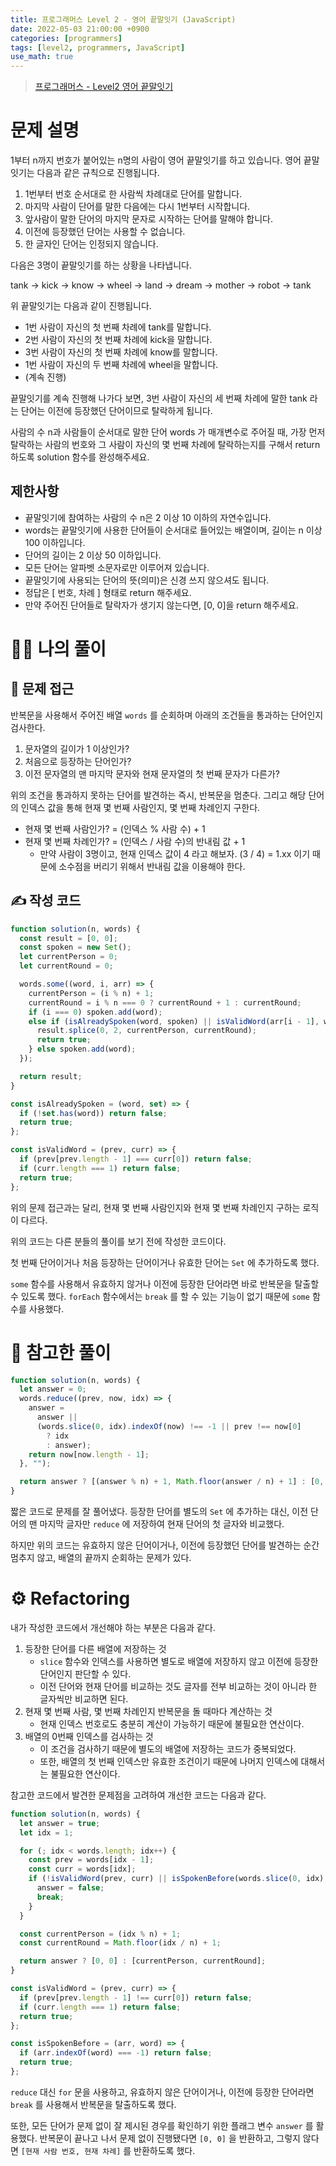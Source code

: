```yaml
---
title: 프로그래머스 Level 2 - 영어 끝말잇기 (JavaScript)
date: 2022-05-03 21:00:00 +0900
categories: [programmers]
tags: [level2, programmers, JavaScript]
use_math: true
---
```


> [프로그래머스 - Level2 영어 끝말잇기](https://programmers.co.kr/learn/course)

# 문제 설명

1부터 n까지 번호가 붙어있는 n명의 사람이 영어 끝말잇기를 하고 있습니다. 영어 끝말잇기는 다음과 같은 규칙으로 진행됩니다.

1. 1번부터 번호 순서대로 한 사람씩 차례대로 단어를 말합니다.
2. 마지막 사람이 단어를 말한 다음에는 다시 1번부터 시작합니다.
3. 앞사람이 말한 단어의 마지막 문자로 시작하는 단어를 말해야 합니다.
4. 이전에 등장했던 단어는 사용할 수 없습니다.
5. 한 글자인 단어는 인정되지 않습니다.

다음은 3명이 끝말잇기를 하는 상황을 나타냅니다.

tank → kick → know → wheel → land → dream → mother → robot → tank

위 끝말잇기는 다음과 같이 진행됩니다.

- 1번 사람이 자신의 첫 번째 차례에 tank를 말합니다.
- 2번 사람이 자신의 첫 번째 차례에 kick을 말합니다.
- 3번 사람이 자신의 첫 번째 차례에 know를 말합니다.
- 1번 사람이 자신의 두 번째 차례에 wheel을 말합니다.
- (계속 진행)

끝말잇기를 계속 진행해 나가다 보면, 3번 사람이 자신의 세 번째 차례에 말한 tank 라는 단어는 이전에 등장했던 단어이므로 탈락하게 됩니다.

사람의 수 n과 사람들이 순서대로 말한 단어 words 가 매개변수로 주어질 때, 가장 먼저 탈락하는 사람의 번호와 그 사람이 자신의 몇 번째 차례에 탈락하는지를 구해서 return 하도록 solution 함수를 완성해주세요.

## 제한사항

- 끝말잇기에 참여하는 사람의 수 n은 2 이상 10 이하의 자연수입니다.
- words는 끝말잇기에 사용한 단어들이 순서대로 들어있는 배열이며, 길이는 n 이상 100 이하입니다.
- 단어의 길이는 2 이상 50 이하입니다.
- 모든 단어는 알파벳 소문자로만 이루어져 있습니다.
- 끝말잇기에 사용되는 단어의 뜻(의미)은 신경 쓰지 않으셔도 됩니다.
- 정답은 [ 번호, 차례 ] 형태로 return 해주세요.
- 만약 주어진 단어들로 탈락자가 생기지 않는다면, [0, 0]을 return 해주세요.

# 🙋‍♂️ 나의 풀이

## 🤔 문제 접근

반복문을 사용해서 주어진 배열 `words` 를 순회하며 아래의 조건들을 통과하는 단어인지 검사한다.

1. 문자열의 길이가 1 이상인가?
2. 처음으로 등장하는 단어인가?
3. 이전 문자열의 맨 마지막 문자와 현재 문자열의 첫 번째 문자가 다른가?

위의 조건을 통과하지 못하는 단어를 발견하는 즉시, 반복문을 멈춘다. 그리고 해당 단어의 인덱스 값을 통해 현재 몇 번째 사람인지, 몇 번째 차례인지 구한다.

- 현재 몇 번째 사람인가? = (인덱스 % 사람 수) + 1
- 현재 몇 번째 차례인가? = (인덱스 / 사람 수)의 반내림 값 + 1
  - 만약 사람이 3명이고, 현재 인덱스 값이 4 라고 해보자. (3 / 4) = 1.xx 이기 때문에 소수점을 버리기 위해서 반내림 값을 이용해야 한다.

## ✍️ 작성 코드

```javascript
function solution(n, words) {
  const result = [0, 0];
  const spoken = new Set();
  let currentPerson = 0;
  let currentRound = 0;

  words.some((word, i, arr) => {
    currentPerson = (i % n) + 1;
    currentRound = i % n === 0 ? currentRound + 1 : currentRound;
    if (i === 0) spoken.add(word);
    else if (isAlreadySpoken(word, spoken) || isValidWord(arr[i - 1], word)) {
      result.splice(0, 2, currentPerson, currentRound);
      return true;
    } else spoken.add(word);
  });

  return result;
}

const isAlreadySpoken = (word, set) => {
  if (!set.has(word)) return false;
  return true;
};

const isValidWord = (prev, curr) => {
  if (prev[prev.length - 1] === curr[0]) return false;
  if (curr.length === 1) return false;
  return true;
};
```

위의 문제 접근과는 달리, 현재 몇 번째 사람인지와 현재 몇 번째 차례인지 구하는 로직이 다르다.

위의 코드는 다른 분들의 풀이를 보기 전에 작성한 코드이다.

첫 번째 단어이거나 처음 등장하는 단어이거나 유효한 단어는 `Set` 에 추가하도록 했다.

`some` 함수를 사용해서 유효하지 않거나 이전에 등장한 단어라면 바로 반복문을 탈출할 수 있도록 했다. `forEach` 함수에서는 `break` 를 할 수 있는 기능이 없기 때문에 `some` 함수를 사용했다.

# 👀 참고한 풀이

```javascript
function solution(n, words) {
  let answer = 0;
  words.reduce((prev, now, idx) => {
    answer =
      answer ||
      (words.slice(0, idx).indexOf(now) !== -1 || prev !== now[0]
        ? idx
        : answer);
    return now[now.length - 1];
  }, "");

  return answer ? [(answer % n) + 1, Math.floor(answer / n) + 1] : [0, 0];
}
```

짧은 코드로 문제를 잘 풀어냈다. 등장한 단어를 별도의 `Set` 에 추가하는 대신, 이전 단어의 맨 마지막 글자만 `reduce` 에 저장하여 현재 단어의 첫 글자와 비교했다.

하지만 위의 코드는 유효하지 않은 단어이거나, 이전에 등장했던 단어를 발견하는 순간 멈추지 않고, 배열의 끝까지 순회하는 문제가 있다.

# ⚙️ Refactoring

내가 작성한 코드에서 개선해야 하는 부분은 다음과 같다.

1. 등장한 단어를 다른 배열에 저장하는 것
   - `slice` 함수와 인덱스를 사용하면 별도로 배열에 저장하지 않고 이전에 등장한 단어인지 판단할 수 있다.
   - 이전 단어와 현재 단어를 비교하는 것도 글자를 전부 비교하는 것이 아니라 한 글자씩만 비교하면 된다.
2. 현재 몇 번째 사람, 몇 번째 차례인지 반복문을 돌 때마다 계산하는 것
   - 현재 인덱스 번호로도 충분히 계산이 가능하기 때문에 불필요한 연산이다.
3. 배열의 0번째 인덱스를 검사하는 것
   - 이 조건을 검사하기 때문에 별도의 배열에 저장하는 코드가 중복되었다.
   - 또한, 배열의 첫 번째 인덱스만 유효한 조건이기 때문에 나머지 인덱스에 대해서는 불필요한 연산이다.

참고한 코드에서 발견한 문제점을 고려하여 개선한 코드는 다음과 같다.

```javascript
function solution(n, words) {
  let answer = true;
  let idx = 1;

  for (; idx < words.length; idx++) {
    const prev = words[idx - 1];
    const curr = words[idx];
    if (!isValidWord(prev, curr) || isSpokenBefore(words.slice(0, idx), curr)) {
      answer = false;
      break;
    }
  }

  const currentPerson = (idx % n) + 1;
  const currentRound = Math.floor(idx / n) + 1;

  return answer ? [0, 0] : [currentPerson, currentRound];
}

const isValidWord = (prev, curr) => {
  if (prev[prev.length - 1] !== curr[0]) return false;
  if (curr.length === 1) return false;
  return true;
};

const isSpokenBefore = (arr, word) => {
  if (arr.indexOf(word) === -1) return false;
  return true;
};
```

`reduce` 대신 `for` 문을 사용하고, 유효하지 않은 단어이거나, 이전에 등장한 단어라면 `break` 를 사용해서 반복문을 탈출하도록 했다.

또한, 모든 단어가 문제 없이 잘 제시된 경우를 확인하기 위한 플래그 변수 `answer` 를 활용했다. 반복문이 끝나고 나서 문제 없이 진행됐다면 `[0, 0]` 을 반환하고, 그렇지 않다면 `[현재 사람 번호, 현재 차례]` 를 반환하도록 했다.
